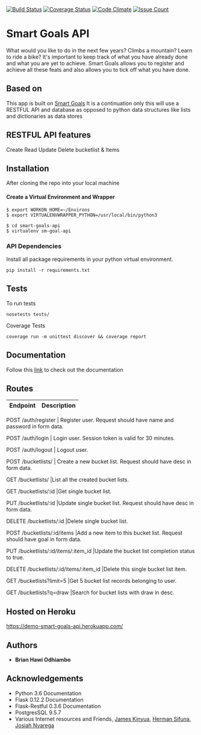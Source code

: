 [![Build Status](https://travis-ci.org/HawiCaesar/smart-goals-api.svg?branch=develop)](https://travis-ci.org/HawiCaesar/smart-goals-api)
[![Coverage Status](https://coveralls.io/repos/github/HawiCaesar/smart-goals-api/badge.svg?branch=develop)](https://coveralls.io/github/HawiCaesar/smart-goals-api?branch=develop)
[![Code Climate](https://codeclimate.com/github/HawiCaesar/smart-goals-api/badges/gpa.svg)](https://codeclimate.com/github/HawiCaesar/smart-goals-api)
[![Issue Count](https://codeclimate.com/github/HawiCaesar/smart-goals-api/badges/issue_count.svg)](https://codeclimate.com/github/HawiCaesar/smart-goals-api)
# Smart Goals API

What would you like to do in the next few years? Climbs a mountain? Learn to
ride a bike? It's important to keep track of what you have already done and
what you are yet to achieve.
Smart Goals allows you to register and achieve all these feats and also
allows you to tick off what you have done.

## Based on
This app is built on [Smart Goals](https://github.com/HawiCaesar/smart-goals)
It is a continuation only this will use a RESTFUL API and database as opposed to python data structures like lists and dictionaries as data stores

## RESTFUL API features
Create Read Update Delete bucketlist & Items

## Installation
After cloning the repo into your local machine

#### Create a Virtual Environment and Wrapper
```
$ export WORKON_HOME=~/Environs
$ export VIRTUALENVWRAPPER_PYTHON=/usr/local/bin/python3

$ cd smart-goals-api
$ virtualenv sm-goal-api

```

### API Dependencies
Install all package requirements in your python virtual environment.
```
pip install -r requirements.txt
```

## Tests
To run tests

```
nosetests tests/
```
Coverage Tests
```
coverage run -m unittest discover && coverage report
```
## Documentation
Follow this [link](http://docs.smartgoalsapi.apiary.io/#) to check out the documentation

## Routes
Endpoint | Description
------------ | -------------

POST /auth/register	| Register user. Request should have name and password in form data.

POST /auth/login	| Login user. Session token is valid for 30 minutes.

POST /auth/logout	| Logout user.

POST /bucketlists/	| Create a new bucket list. Request should have desc in form data.

GET /bucketlists/	|List all the created bucket lists.

GET /bucketlists/:id	|Get single bucket list.

PUT /bucketlists/:id	|Update single bucket list. Request should have desc in form data.

DELETE /bucketlists/:id	|Delete single bucket list.

POST /bucketlists/:id/items	|Add a new item to this bucket list. Request should have goal in form data.

PUT /bucketlists/:id/items/:item_id	|Update the bucket list completion status to true.

DELETE /bucketlists/:id/items/:item_id	|Delete this single bucket list item.

GET /bucketlists?limit=5	|Get 5 bucket list records belonging to user.

GET /bucketlists?q=draw	|Search for bucket lists with draw in desc.

## Hosted on Heroku
https://demo-smart-goals-api.herokuapp.com/

## Authors

* **Brian Hawi Odhiambo**

## Acknowledgements

* Python 3.6 Documentation
* Flask 0.12.2 Documentation
* Flask-Restful 0.3.6 Documentation
* PostgresSQL 9.5.7
* Various Internet resources and
Friends, [James Kinyua](https://github.com/JayKay24/), 
         [Herman Sifuna](https://github.com/mkiterian),
         [Josiah Nyarega](https://github.com/jmnyarega)
